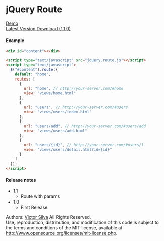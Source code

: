 # jQuery Route

<a href="http://dev.victorleonardo.com/jquery-route/" target="_blank">Demo</a><br />
<a href="https://raw.githubusercontent.com/victorlss/jquery-route/master/src/jquery.route.js" target="_blank">Latest Version Download (1.1.0)</a>

#### Example
```html
<div id="content"></div>

<script type="text/javascript" src="jquery.route.js"></script>
<script type="text/javascript">
  $("#content").route({
    default: "home",
    routes: [
      {
        url: "home", // http://your-server.com/#home
        view: "views/home.html"
      },
      {
        url: "users", // http://your-server.com/#users
        view: "views/users/index.html"
      },
      {
        url: "users/add", // http://your-server.com/#users/add
        view: "views/users/add.html"
      },
      {
        url: "users/{id}", // http://your-server.com/#users/1
        view: "views/users/detail.html?id={id}"
      }
    ]
  });
</script>
```
#### Release notes

- 1.1
	- Route with params
- 1.0
	- First Release

Authors: <a href="https://github.com/victorlss" target="_blank">Victor Silva</a>
All Rights Reserved.<br />
Use, reproduction, distribution, and modification of this code is subject to the terms and conditions of the MIT license, available at <a href="http://www.opensource.org/licenses/mit-license.php" target="_blank">http://www.opensource.org/licenses/mit-license.php</a>.
